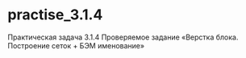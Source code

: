 # practise_3.1.4
Практическая задача 3.1.4 Проверяемое задание «Верстка блока. Построение сеток + БЭМ именование»
